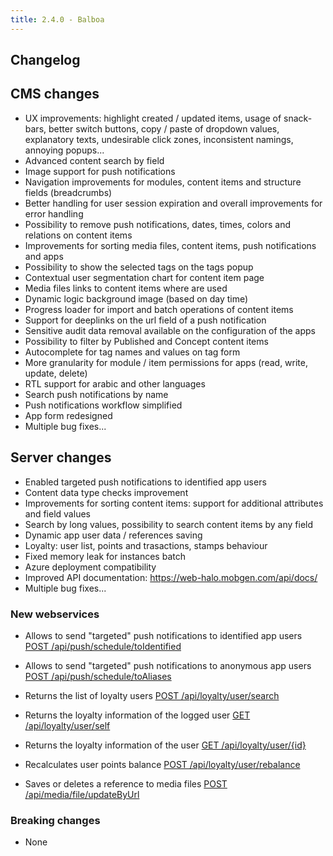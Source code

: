 ```yaml
---
title: 2.4.0 - Balboa
---
```


## Changelog

## CMS changes
- UX improvements: highlight created / updated items, usage of snack-bars, better switch buttons, copy / paste of dropdown values, explanatory texts, undesirable click zones, inconsistent namings, annoying popups...
- Advanced content search by field
- Image support for push notifications
- Navigation improvements for modules, content items and structure fields (breadcrumbs)
- Better handling for user session expiration and overall improvements for error handling
- Possibility to remove push notifications, dates, times, colors and relations on content items
- Improvements for sorting media files, content items, push notifications and apps
- Possibility to show the selected tags on the tags popup
- Contextual user segmentation chart for content item page
- Media files links to content items where are used
- Dynamic logic background image (based on day time)
- Progress loader for import and batch operations of content items
- Support for deeplinks on the url field of a push notification
- Sensitive audit data removal available on the configuration of the apps
- Possibility to filter by Published and Concept content items
- Autocomplete for tag names and values on tag form
- More granularity for module / item permissions for apps (read, write, update, delete)
- RTL support for arabic and other languages
- Search push notifications by name
- Push notifications workflow simplified
- App form redesigned
- Multiple bug fixes...

## Server changes
- Enabled targeted push notifications to identified app users
- Content data type checks improvement
- Improvements for sorting content items: support for additional attributes and field values
- Search by long values, possibility to search content items by any field
- Dynamic app user data / references saving
- Loyalty: user list, points and trasactions, stamps behaviour
- Fixed memory leak for instances batch
- Azure deployment compatibility
- Improved API documentation: https://web-halo.mobgen.com/api/docs/
- Multiple bug fixes...

### New webservices

- Allows to send "targeted" push notifications to identified app users
[POST /api/push/schedule/toIdentified](https://web-halo.mobgen.com/api/docs/)

- Allows to send "targeted" push notifications to anonymous app users
[POST /api/push/schedule/toAliases](https://web-halo.mobgen.com/api/docs/)

- Returns the list of loyalty users
[POST /api/loyalty/user/search](https://web-halo.mobgen.com/api/docs/)

- Returns the loyalty information of the logged user
[GET /api/loyalty/user/self](https://web-halo.mobgen.com/api/docs/)

- Returns the loyalty information of the user
[GET /api/loyalty/user/{id}](https://web-halo.mobgen.com/api/docs/)

- Recalculates user points balance
[POST /api/loyalty/user/rebalance](https://web-halo.mobgen.com/api/docs/)

- Saves or deletes a reference to media files
[POST /api/media/file/updateByUrl](https://web-halo.mobgen.com/api/docs/)

### Breaking changes

- None


